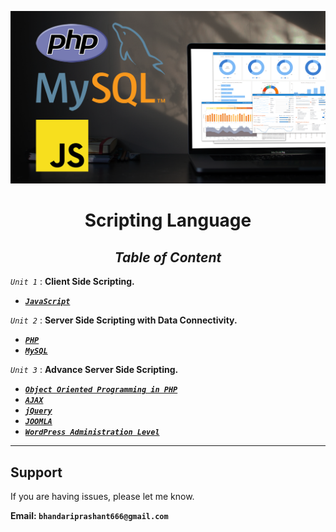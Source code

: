 <div align="center">

!["Scripting Language"](ScriptingLanguage.png)

# **Scripting Language**

## _**Table of Content**_

</div>

_``Unit 1``_ : **Client Side Scripting.**

*   [**_``JavaScript``_**](Unit-1/JavaScript.md) 

_``Unit 2``_ : **Server Side Scripting with Data Connectivity.**

*   [**_``PHP``_**](Unit/Unit-1.md) 
*   [**_``MySQL``_**](Unit/Unit-1.md)

_``Unit 3``_ : **Advance Server Side Scripting.**

*   [**_``Object Oriented Programming in PHP``_**](Unit/Unit-1.md) 
*   [**_``AJAX``_**](Unit/Unit-1.md)
*   [**_``jQuery``_**](Unit/Unit-1.md)
*   [**_``JOOMLA``_**](Unit/Unit-1.md)
*   [**_``WordPress Administration Level``_**](Unit/Unit-1.md)

-----------------------------------
## Support

If you are having issues, please let me know.

**Email: ``bhandariprashant666@gmail.com``**

